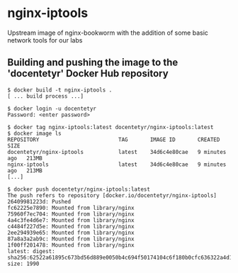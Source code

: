 # nginx-iptools
Upstream image of nginx-bookworm with the addition of some basic network tools for our labs

## Building and pushing the image to the 'docentetyr' Docker Hub repository
```comandline
$ docker build -t nginx-iptools .
[ ... build process ...]

$ docker login -u docentetyr
Password: <enter password>

$ docker tag nginx-iptools:latest docentetyr/nginx-iptools:latest
$ docker image ls                                                  
REPOSITORY                         TAG       IMAGE ID       CREATED         SIZE
docentetyr/nginx-iptools           latest    34d6c4e80cae   9 minutes ago   213MB
nginx-iptools                      latest    34d6c4e80cae   9 minutes ago   213MB
[...]

$ docker push docentetyr/nginx-iptools:latest 
The push refers to repository [docker.io/docentetyr/nginx-iptools]
26409981223d: Pushed 
fc62225e7890: Mounted from library/nginx 
75960f7ec704: Mounted from library/nginx 
4a4c3fe4d6e7: Mounted from library/nginx 
c4484f227d5e: Mounted from library/nginx 
2ee294939e65: Mounted from library/nginx 
87a8a3a2ab9c: Mounted from library/nginx 
1f00ff201478: Mounted from library/nginx 
latest: digest: sha256:62522a61895c673bd56d889e0050b4c694f50174104c6f180b0cfc636322a4d1 size: 1990
```
